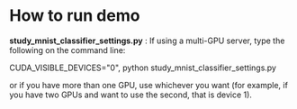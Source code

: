 # How to run demo

**study_mnist_classifier_settings.py** : If using a multi-GPU server, type the following on the command line:

CUDA_VISIBLE_DEVICES="0", python study_mnist_classifier_settings.py

or if you have more than one GPU, use whichever you want (for example, if you have two GPUs and want to use the second, that is device 1).